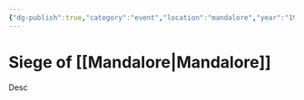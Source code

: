 ```yaml
---
{"dg-publish":true,"category":"event","location":"mandalore","year":"19BBY","aliases":[],"tags":["occupation"],"permalink":"/siege-of-mandalore/","dgHomeLink":false,"dgPassFrontmatter":true}
---
```


# Siege of [[Mandalore|Mandalore]]
Desc
